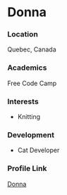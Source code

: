 # Donna

### Location

Quebec, Canada

### Academics

Free Code Camp

### Interests

- Knitting

### Development

- Cat Developer

### Profile Link

[Donna](https://github.com/DonnaPare)